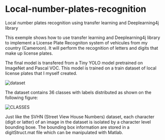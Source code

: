 # Local-number-plates-recognition
Local number plates recognition using transfer learning and Deeplearning4j library

This exemple shows how to use transfer learning and Deeplearning4j library to 
implement a License Plate Recogniton system of vehicules from my country (Cameroon). It will perform the recognition of letters and digits that make up license plates.

The final model is transfered from a Tiny YOLO model pretrained on ImageNet and Pascal VOC.
This model is trained on a train dataset of local license plates that I myself created. 

![dataset](https://user-images.githubusercontent.com/1300982/56205630-3ed89480-6042-11e9-9fac-555bf19c95ad.png)

The dataset contains 36 classes with labels distributed as shown on the following figure:

![CLASSES](https://user-images.githubusercontent.com/1300982/56207951-e60bfa80-6047-11e9-99f6-a07f4a14eb7d.png)

Just like the SVHN (Street View House Numbers) dataset, each character (digit or latter) of an image in the dataset is isolated by a character level bounding boxe. The bounding box information are stored in a digitStruct.mat file which can be manipulated with Matlab.
